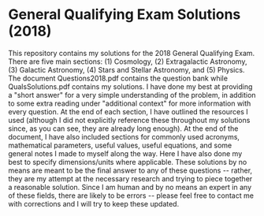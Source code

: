 # General Qualifying Exam Solutions (2018)
This repository contains my solutions for the 2018 General Qualifying Exam. There are five main sections: (1) Cosmology, (2) Extragalactic Astronomy, (3) Galactic Astronomy, (4) Stars and Stellar Astronomy, and (5) Physics. The document Questions2018.pdf contains the question bank while QualsSolutions.pdf contains my solutions. I have done my best at providing a "short answer" for a very simple understanding of the problem, in addition to some extra reading under "additional context" for more information with every question. At the end of each section, I have outlined the resources I used (although I did not explicitly reference these throughout my solutions since, as you can see, they are already long enough). At the end of the document, I have also included sections for commonly used acronyms, mathematical parameters, useful values, useful equations, and some general notes I made to myself along the way. Here I have also done my best to specify dimensions/units where applicable. These solutions by no means are meant to be the final answer to any of these questions -- rather, they are my attempt at the necessary research and trying to piece together a reasonable solution. Since I am human and by no means an expert in any of these fields, there are likely to be errors -- please feel free to contact me with corrections and I will try to keep these updated.
